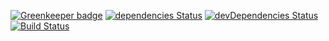 
[![Greenkeeper badge](https://badges.greenkeeper.io/dmarczydlo/node-boilerplate.svg)](https://greenkeeper.io/)
[![dependencies Status](https://david-dm.org/dmarczydlo/node-boilerplate/status.svg)](https://david-dm.org/dmarczydlo/node-boilerplate)
[![devDependencies Status](https://david-dm.org/dmarczydlo/node-boilerplate/dev-status.svg)](https://david-dm.org/dmarczydlo/node-boilerplate?type=dev)
[![Build Status](https://travis-ci.org/dmarczydlo/react-starter.svg?branch=master)](https://travis-ci.org/dmarczydlo/react-starter)
